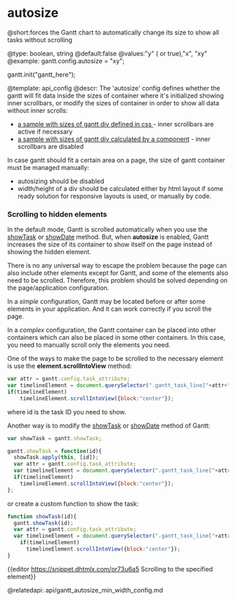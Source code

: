 autosize
=============
@short:forces the Gantt chart to automatically change its size to show all tasks without scrolling
	

@type: boolean, string
@default:false
@values:"y" ( or true),"x", "xy"
@example:
gantt.config.autosize = "xy";

gantt.init("gantt_here");

@template:	api_config
@descr:
The 'autosize' config defines whether the gantt will fit data inside the sizes of container where it's initialized showing inner scrollbars,
or modify the sizes of container in order to show all data without inner scrolls:

- [a sample with sizes of gantt div defined in css ](https://snippet.dhtmlx.com/5/b4d4d1b80) - inner scrollbars are active if necessary
- [a sample with sizes of gantt div calculated by a component](https://snippet.dhtmlx.com/5/c278b3859) - inner scrollbars are disabled

In case gantt should fit a certain area on a page, the size of gantt container must be managed manually:

- autosizing should be disabled 
- width/height of a div should be calculated either by html layout if some ready solution for responsive layouts is used, or manually by code.

### Scrolling to hidden elements 

In the default mode, Gantt is scrolled automatically when you use the [showTask](api/gantt_showtask.md) or [showDate](api/gantt_showdate.md) method.
But, when **autosize** is enabled, Gantt increases the size of its container to show itself on the page instead of showing the hidden element.

There is no any universal way to escape the problem because the page can also include other elements except for Gantt, and some of the elements also need to be scrolled. Therefore, this problem should be solved depending on the page/application configuration.

In a *simple* configuration, Gantt may be located before or after some elements in your application. And it can work correctly if you scroll the page.

In a *complex* configuration, the Gantt container can be placed into other containers which can also be placed in some other containers. 
In this case, you need to manually scroll only the elements you need. 

One of the ways to make the page to be scrolled to the necessary element is use the **element.scrollIntoView** method:

~~~js
var attr = gantt.config.task_attribute;
var timelineElement = document.querySelector(".gantt_task_line["+attr+"='"+id+"']");
if(timelineElement)
    timelineElement.scrollIntoView({block:"center"});
~~~

where id is the task ID you need to show.

Another way is to modify the [showTask](api/gantt_showtask.md) or [showDate](api/gantt_showdate.md) method of Gantt:

~~~js
var showTask = gantt.showTask;

gantt.showTask = function(id){
  showTask.apply(this, [id]);
  var attr = gantt.config.task_attribute;
  var timelineElement = document.querySelector(".gantt_task_line["+attr+"='"+id+"']");
  if(timelineElement)
    timelineElement.scrollIntoView({block:"center"});
};
~~~

or create a custom function to show the task:

~~~js
function showTask(id){
  gantt.showTask(id);
  var attr = gantt.config.task_attribute;
  var timelineElement = document.querySelector(".gantt_task_line["+attr+"='"+id+"']");
    if(timelineElement)
      timelineElement.scrollIntoView({block:"center"});
}
~~~

{{editor	https://snippet.dhtmlx.com/or73u6a5	Scrolling to the specified element}}

@relatedapi: 
	api/gantt_autosize_min_width_config.md